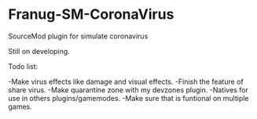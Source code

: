 # Franug-SM-CoronaVirus

SourceMod plugin for simulate coronavirus

Still on developing.


Todo list:

-Make virus effects like damage and visual effects.
-Finish the feature of share virus.
-Make quarantine zone with my devzones plugin.
-Natives for use in others plugins/gamemodes.
-Make sure that is funtional on multiple games.
